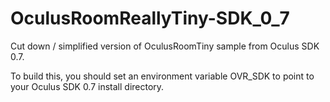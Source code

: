 # OculusRoomReallyTiny-SDK_0_7
Cut down / simplified version of OculusRoomTiny sample from Oculus SDK 0.7.

To build this, you should set an environment variable OVR_SDK to point to your Oculus SDK 0.7 install directory.
